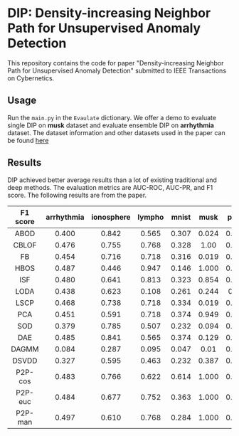 # DIP: Density-increasing Neighbor Path for Unsupervised Anomaly Detection
This repository contains the code for paper "Density-increasing Neighbor Path for Unsupervised Anomaly Detection"
submitted to IEEE Transactions on Cybernetics.

## Usage

Run the `main.py` in the `Evaulate` dictionary. We offer a demo to evaluate single DIP on **musk** dataset and evaluate
ensemble DIP on **arrhythmia** dataset. The dataset information and other datasets used in the paper can be found
[here](http://odds.cs.stonybrook.edu/)

## Results

DIP achieved better average results than a lot of existing traditional and deep methods. The evaluation metrics are AUC-ROC,
AUC-PR, and F1 score. The following results are from the paper.

| F1 score | arrhythmia | ionosphere | lympho | mnist |  musk |  pima | satellite | satimage-2 | thyroid | vowels |  wbc  | Average |
|:--------:|:----------:|:----------:|:------:|:-----:|:-----:|:-----:|:---------:|:----------:|:-------:|:------:|:-----:|:-------:|
|   ABOD   |    0.400   |    0.842   |  0.565 | 0.307 | 0.024 | 0.517 |   0.374   |    0.172   |  0.050  |  0.558 | 0.354 |  0.378  |
|   CBLOF  |    0.476   |    0.755   |  0.768 | 0.328 |  1.00 | 0.471 |   0.553   |    0.951   |  0.154  |  0.253 | 0.548 |  0.568  |
|    FB    |    0.454   |    0.716   |  0.718 | 0.316 | 0.019 | 0.466 |   0.388   |    0.105   |  0.260  |  0.313 | 0.582 |  0.394  |
|   HBOS   |    0.487   |    0.446   |  0.947 | 0.146 | 1.000 | 0.533 |   0.571   |    0.745   |  0.479  |  0.133 | 0.590 |  0.552  |
|    ISF   |    0.480   |    0.641   |  0.813 | 0.323 | 0.854 | 0.494 |   0.586   |    0.859   |  0.578  |  0.194 | 0.524 |  0.576  |
|   LODA   |    0.438   |    0.623   |  0.108 | 0.261 | 0.244 |  0.44 |   0.492   |    0.854   |  0.187  |  0.184 | 0.516 |  0.395  |
|   LSCP   |    0.468   |    0.738   |  0.718 | 0.334 | 0.019 | 0.468 |   0.405   |    0.065   |  0.279  |  0.316 | 0.572 |  0.398  |
|    PCA   |    0.451   |    0.591   |  0.718 | 0.374 | 0.949 | 0.485 |   0.504   |    0.779   |  0.378  |  0.106 | 0.523 |  0.532  |
|    SOD   |    0.379   |    0.785   |  0.507 | 0.232 | 0.094 | 0.445 |   0.458   |    0.293   |  0.180  |  0.368 | 0.466 |  0.382  |
|    DAE   |    0.485   |    0.841   |  0.565 | 0.374 | 0.129 | 0.492 |   0.454   |    0.337   |  0.198  |  0.094 | 0.333 |  0.391  |
|   DAGMM  |    0.084   |    0.287   |  0.095 | 0.047 |  0.01 | 0.357 |    0.08   |    0.428   |  0.086  |  0.01  | 0.656 |  0.194  |
|   DSVDD  |    0.327   |    0.595   |  0.463 | 0.232 | 0.387 | 0.333 |   0.493   |    0.125   |  0.154  |  0.037 | 0.571 |  0.337  |
|  P2P-cos |    0.483   |    0.766   |  0.622 | 0.614 | 1.000 | 0.404 |   0.684   |    0.405   |  0.498  |  0.386 | 0.023 |  0.535  |
|  P2P-euc |    0.484   |    0.677   |  0.752 | 0.363 | 1.000 | 0.526 |    0.47   |    0.938   |  0.269  |  0.436 | 0.531 |  0.586  |
|  P2P-man |    0.497   |    0.610   |  0.768 | 0.284 | 1.000 | 0.529 |   0.555   |    0.957   |  0.363  |  0.388 | 0.582 |  0.593  |
